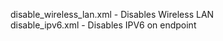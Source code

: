 disable_wireless_lan.xml - Disables Wireless LAN <br />
disable_ipv6.xml - Disables IPV6 on endpoint <br />
